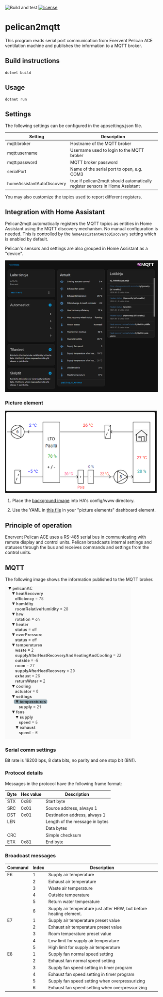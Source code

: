 ![Build and test](https://github.com/kyberias/pelican2mqtt/actions/workflows/buildAndTest.yml/badge.svg)
[![license](https://img.shields.io/badge/License-MIT-purple.svg)](LICENSE)

# pelican2mqtt

This program reads serial port communication from Enervent Pelican ACE ventilation machine and publishes the information to a MQTT broker.

## Build instructions

    dotnet build

## Usage

    dotnet run

## Settings

The following settings can be configured in the appsettings.json file.

|Setting|Description|
|---|---|
|mqtt:broker|Hostname of the MQTT broker
|mqtt:username|Username used to login to the MQTT broker
|mqtt:password|MQTT broker password
|serialPort|Name of the serial port to open, e.g. COM3
|homeAssistantAutoDiscovery|true if pelican2mqtt should automatically register sensors in Home Assistant

You may also customize the topics used to report different registers.

## Integration with Home Assistant

Pelican2mqtt automatically registers the MQTT topics as entities in Home Assistant using the MQTT discovery mechanism. No manual configuration is needed. This is controlled by the `homeAssistantAutoDiscovery` setting which is enabled by default.

Pelican's sensors and settings are also grouped in Home Assistant as a "device".

![Picture element](ha/device.PNG "Screenshot")

### Picture element

![Picture element](ha/screenshot.PNG "Screenshot")

1. Place the [background image](ha/Pelican4.png) into HA's config/www directory.

2. Use the YAML in [this file](ha/picture-elements.yaml) in your "picture elements" dashboard element.



## Principle of operation

Enervent Pelican ACE uses a RS-485 serial bus in communicating with remote display and control units. Pelican broadcasts internal settings and statuses through the bus and receives commands and settings from the control units.

## MQTT

The following image shows the information published to the MQTT broker.

![MQTT topics published](mqtt.PNG "MQTT")


### Serial comm settings

Bit rate is 19200 bps, 8 data bits, no parity and one stop bit (8N1).


### Protocol details

Messages in the protocol have the following frame format:

|Byte|Hex value|Description|
|---|---|--|
|STX|0x80|Start byte
|SRC|0x01|Source address, always 1
|DST|0x01|Destination address, always 1
|LEN||Length of the message in bytes
|||Data bytes
|CRC||Simple checksum
|ETX|0x81|End byte

### Broadcast messages

|Command|Index|Description|
|---|---|--|
|E6|1|Supply air temperature|
||2|Exhaust air temperature|
||3|Waste air temperature|
||4|Outside temperature|
||5|Return water temperature|
||6|Supply air temperature just after HRW, but before heating element.|
|E7|1|Supply air temperature preset value|
||2|Exhaust air temperature preset value|
||3|Room temperature preset value|
||4|Low limit for supply air temperature|
||5|High limit for supply air temperature|
|E8|1|Supply fan normal speed setting|
||2|Exhaust fan normal speed setting|
||3|Supply fan speed setting in timer program|
||4|Exhaust fan speed setting in timer program|
||5|Supply fan speed setting when overpressurizing|
||6|Exhaust fan speed setting when overpressurizing|
